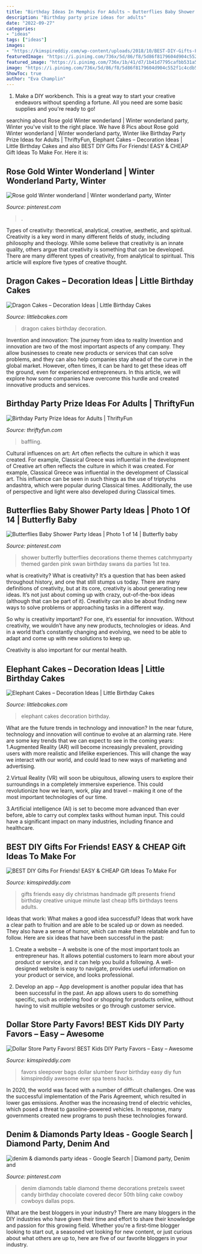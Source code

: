 ```yaml
---
title: "Birthday Ideas In Memphis For Adults ~ Butterflies Baby Shower Party Ideas"
description: "Birthday party prize ideas for adults"
date: "2022-09-27"
categories:
- "ideas"
tags: ["ideas"]
images:
- "https://kimspireddiy.com/wp-content/uploads/2018/10/BEST-DIY-Gifts-For-Friends-EASY-and-CHEAP-Gift-Ideas-To-Make-For-Birthdays-Christmas-Gifts-Creative-and-Unique-Presents-That-Are-Cute-Last-Minute-Handmade-Ideas-BFFs-Teens-8.jpg"
featuredImage: "https://i.pinimg.com/736x/5d/86/f8/5d86f8179604d904c552f1c4cdb58ba0.jpg"
featured_image: "https://i.pinimg.com/736x/1b/41/d7/1b41d7795cafbb531a50e74d58604d08.jpg"
image: "https://i.pinimg.com/736x/5d/86/f8/5d86f8179604d904c552f1c4cdb58ba0.jpg"
ShowToc: true
author: "Eva Champlin"
---
```



1. Make a DIY workbench. This is a great way to start your creative endeavors without spending a fortune. All you need are some basic supplies and you're ready to go!

	

		
searching about Rose gold Winter wonderland | Winter wonderland party, Winter you've visit to the right place. We have 8 Pics about Rose gold Winter wonderland | Winter wonderland party, Winter like Birthday Party Prize Ideas for Adults | ThriftyFun, Elephant Cakes – Decoration Ideas | Little Birthday Cakes and also BEST DIY Gifts For Friends! EASY &amp; CHEAP Gift Ideas To Make For. Here it is:
		
    
## Rose Gold Winter Wonderland | Winter Wonderland Party, Winter

<img loading=lazy src="https://i.pinimg.com/736x/1b/41/d7/1b41d7795cafbb531a50e74d58604d08.jpg" onerror="this.onerror=null;this.src='https://tse4.mm.bing.net/th?id=OIP.Fzuh1Wpt4KQgdWAWd0UovAHaJ3&amp;pid=15.1';" alt="Rose gold Winter wonderland | Winter wonderland party, Winter">

_Source: pinterest.com_

>. 

	

Types of creativity: theoretical, analytical, creative, aesthetic, and spiritual.
Creativity is a key word in many different fields of study, including philosophy and theology. While some believe that creativity is an innate quality, others argue that creativity is something that can be developed. There are many different types of creativity, from analytical to spiritual. This article will explore five types of creative thought.

    
## Dragon Cakes – Decoration Ideas | Little Birthday Cakes

<img loading=lazy src="http://www.littlebcakes.com/wp-content/uploads/2013/08/Dragon-Cakes.jpg" onerror="this.onerror=null;this.src='https://tse1.mm.bing.net/th?id=OIP.p7GssPkh-GAMuu20ZyzenAHaJ4&amp;pid=15.1';" alt="Dragon Cakes – Decoration Ideas | Little Birthday Cakes">

_Source: littlebcakes.com_

>dragon cakes birthday decoration. 

	

Invention and innovation: The journey from idea to reality
Invention and innovation are two of the most important aspects of any company. They allow businesses to create new products or services that can solve problems, and they can also help companies stay ahead of the curve in the global market. However, often times, it can be hard to get these ideas off the ground, even for experienced entrepreneurs. In this article, we will explore how some companies have overcome this hurdle and created innovative products and services.

    
## Birthday Party Prize Ideas For Adults | ThriftyFun

<img loading=lazy src="https://img.thrfun.com/img/025/657/birthday_prize_ideas_for_adults_s1.jpg" onerror="this.onerror=null;this.src='https://tse3.mm.bing.net/th?id=OIP.D6V4ec3yXNBJAZ5dxT0LTgAAAA&amp;pid=15.1';" alt="Birthday Party Prize Ideas for Adults | ThriftyFun">

_Source: thriftyfun.com_

>baffling. 

	

Cultural influences on art: Art often reflects the culture in which it was created. For example, Classical Greece was influential in the development of
Creative art often reflects the culture in which it was created. For example, Classical Greece was influential in the development of Classical art. This influence can be seen in such things as the use of triptychs andashtra, which were popular during Classical times. Additionally, the use of perspective and light were also developed during Classical times.

    
## Butterflies Baby Shower Party Ideas | Photo 1 Of 14 | Butterfly Baby

<img loading=lazy src="https://i.pinimg.com/736x/fa/af/0b/faaf0b8fd0cf35c7fe494106835fb592.jpg" onerror="this.onerror=null;this.src='https://tse3.mm.bing.net/th?id=OIP.e1yfwb1MwN9Oag2q1E8kTAHaLG&amp;pid=15.1';" alt="Butterflies Baby Shower Party Ideas | Photo 1 of 14 | Butterfly baby">

_Source: pinterest.com_

>shower butterfly butterflies decorations theme themes catchmyparty themed garden pink swan birthday swans da parties 1st tea. 

	

what is creativity?
What is creativity? It’s a question that has been asked throughout history, and one that still stumps us today. There are many definitions of creativity, but at its core, creativity is about generating new ideas.
It’s not just about coming up with crazy, out-of-the-box ideas (although that can be part of it). Creativity can also be about finding new ways to solve problems or approaching tasks in a different way.

So why is creativity important? For one, it’s essential for innovation. Without creativity, we wouldn’t have any new products, technologies or ideas. And in a world that’s constantly changing and evolving, we need to be able to adapt and come up with new solutions to keep up.

Creativity is also important for our mental health.

    
## Elephant Cakes – Decoration Ideas | Little Birthday Cakes

<img loading=lazy src="http://www.littlebcakes.com/wp-content/uploads/2014/05/Elephant-Cakes-Pictures.jpg" onerror="this.onerror=null;this.src='https://tse1.mm.bing.net/th?id=OIP.l9SgONiXWVrfqIOHPYd1UAHaF3&amp;pid=15.1';" alt="Elephant Cakes – Decoration Ideas | Little Birthday Cakes">

_Source: littlebcakes.com_

>elephant cakes decoration birthday. 

	

What are the future trends in technology and innovation?
In the near future, technology and innovation will continue to evolve at an alarming rate. Here are some key trends that we can expect to see in the coming years:
1.Augmented Reality (AR) will become increasingly prevalent, providing users with more realistic and lifelike experiences. This will change the way we interact with our world, and could lead to new ways of marketing and advertising.

2.Virtual Reality (VR) will soon be ubiquitous, allowing users to explore their surroundings in a completely immersive experience. This could revolutionize how we learn, work, play and travel – making it one of the most important technologies of our time.

3.Artificial intelligence (AI) is set to become more advanced than ever before, able to carry out complex tasks without human input. This could have a significant impact on many industries, including finance and healthcare.

    
## BEST DIY Gifts For Friends! EASY &amp; CHEAP Gift Ideas To Make For

<img loading=lazy src="https://kimspireddiy.com/wp-content/uploads/2018/10/BEST-DIY-Gifts-For-Friends-EASY-and-CHEAP-Gift-Ideas-To-Make-For-Birthdays-Christmas-Gifts-Creative-and-Unique-Presents-That-Are-Cute-Last-Minute-Handmade-Ideas-BFFs-Teens-8.jpg" onerror="this.onerror=null;this.src='https://tse2.mm.bing.net/th?id=OIP.k5926199AfVMNOe558M1XwHaLH&amp;pid=15.1';" alt="BEST DIY Gifts For Friends! EASY &amp; CHEAP Gift Ideas To Make For">

_Source: kimspireddiy.com_

>gifts friends easy diy christmas handmade gift presents friend birthday creative unique minute last cheap bffs birthdays teens adults. 

	

Ideas that work: What makes a good idea successful?
Ideas that work have a clear path to fruition and are able to be scaled up or down as needed. They also have a sense of humor, which can make them relatable and fun to follow. Here are six ideas that have been successful in the past:
1. Create a website – A website is one of the most important tools an entrepreneur has. It allows potential customers to learn more about your product or service, and it can help you build a following. A well-designed website is easy to navigate, provides useful information on your product or service, and looks professional.

2. Develop an app – App development is another popular idea that has been successful in the past. An app allows users to do something specific, such as ordering food or shopping for products online, without having to visit multiple websites or go through customer service.

    
## Dollar Store Party Favors! BEST Kids DIY Party Favors – Easy – Awesome

<img loading=lazy src="https://kimspireddiy.com/wp-content/uploads/2020/01/party-favors-dollar-store-eyelashes-1-1.jpg" onerror="this.onerror=null;this.src='https://tse1.mm.bing.net/th?id=OIP.he3NaUmKcLQG_HaUE9TgzwHaJ4&amp;pid=15.1';" alt="Dollar Store Party Favors! BEST Kids DIY Party Favors – Easy – Awesome">

_Source: kimspireddiy.com_

>favors sleepover bags dollar slumber favor birthday easy diy fun kimspireddiy awesome ever spa teens hacks. 

	

In 2020, the world was faced with a number of difficult challenges. One was the successful implementation of the Paris Agreement, which resulted in lower gas emissions. Another was the increasing trend of electric vehicles, which posed a threat to gasoline-powered vehicles. In response, many governments created new programs to push these technologies forward. 

    
## Denim &amp; Diamonds Party Ideas - Google Search | Diamond Party, Denim And

<img loading=lazy src="https://i.pinimg.com/736x/5d/86/f8/5d86f8179604d904c552f1c4cdb58ba0.jpg" onerror="this.onerror=null;this.src='https://tse4.mm.bing.net/th?id=OIP.3uzDyRcEb7Gpf2zhHPQx7wHaLH&amp;pid=15.1';" alt="denim &amp; diamonds party ideas - Google Search | Diamond party, Denim and">

_Source: pinterest.com_

>denim diamonds table diamond theme decorations pretzels sweet candy birthday chocolate covered decor 50th bling cake cowboy cowboys dallas pops. 

	

What are the best bloggers in your industry?
There are many bloggers in the DIY industries who have given their time and effort to share their knowledge and passion for this growing field. Whether you're a first-time blogger looking to start out, a seasoned vet looking for new content, or just curious about what others are up to, here are five of our favorite bloggers in your industry.

